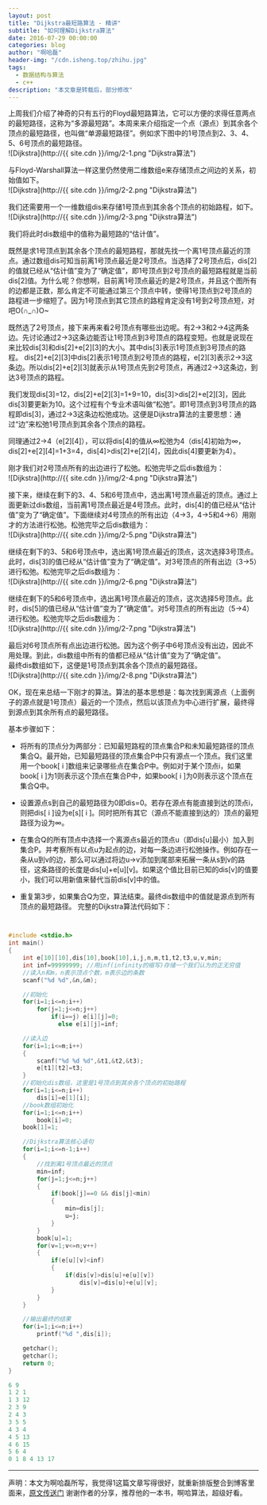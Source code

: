 ```yaml
---
layout: post
title: "Dijkstra最短路算法 - 精讲"
subtitle: "如何理解Dijkstra算法"
date: 2016-07-29 00:00:00
categories: blog
author: "啊哈磊"
header-img: "/cdn.isheng.top/zhihu.jpg"
tags:
  - 数据结构与算法
  - c++
description: "本文章是转载后，部分修改"
---
```

上周我们介绍了神奇的只有五行的Floyd最短路算法，它可以方便的求得任意两点的最短路径，这称为“多源最短路”。本周来来介绍指定一个点（源点）到其余各个顶点的最短路径，也叫做“单源最短路径”。例如求下图中的1号顶点到2、3、4、5、6号顶点的最短路径。  
![Dijkstra](http://{{ site.cdn }}/img/2-1.png "Dijkstra算法")  

与Floyd-Warshall算法一样这里仍然使用二维数组e来存储顶点之间边的关系，初始值如下。  
![Dijkstra](http://{{ site.cdn }}/img/2-2.png "Dijkstra算法")  

我们还需要用一个一维数组dis来存储1号顶点到其余各个顶点的初始路程，如下。  
![Dijkstra](http://{{ site.cdn }}/img/2-3.png "Dijkstra算法")  

我们将此时dis数组中的值称为最短路的“估计值”。  

既然是求1号顶点到其余各个顶点的最短路程，那就先找一个离1号顶点最近的顶点。通过数组dis可知当前离1号顶点最近是2号顶点。当选择了2号顶点后，dis[2]的值就已经从“估计值”变为了“确定值”，即1号顶点到2号顶点的最短路程就是当前dis[2]值。为什么呢？你想啊，目前离1号顶点最近的是2号顶点，并且这个图所有的边都是正数，那么肯定不可能通过第三个顶点中转，使得1号顶点到2号顶点的路程进一步缩短了。因为1号顶点到其它顶点的路程肯定没有1号到2号顶点短，对吧O(∩_∩)O~  

既然选了2号顶点，接下来再来看2号顶点有哪些出边呢。有2->3和2->4这两条边。先讨论通过2->3这条边能否让1号顶点到3号顶点的路程变短。也就是说现在来比较dis[3]和dis[2]+e[2][3]的大小。其中dis[3]表示1号顶点到3号顶点的路程。 dis[2]+e[2][3]中dis[2]表示1号顶点到2号顶点的路程，e[2][3]表示2->3这条边。所以dis[2]+e[2][3]就表示从1号顶点先到2号顶点，再通过2->3这条边，到达3号顶点的路程。    

我们发现dis[3]=12，dis[2]+e[2][3]=1+9=10，dis[3]>dis[2]+e[2][3]，因此dis[3]要更新为10。这个过程有个专业术语叫做“松弛”。即1号顶点到3号顶点的路程即dis[3]，通过2->3这条边松弛成功。这便是Dijkstra算法的主要思想：通过“边”来松弛1号顶点到其余各个顶点的路程。  

同理通过2->4（e[2][4]），可以将dis[4]的值从∞松弛为4（dis[4]初始为∞，dis[2]+e[2][4]=1+3=4，dis[4]>dis[2]+e[2][4]，因此dis[4]要更新为4）。  

刚才我们对2号顶点所有的出边进行了松弛。松弛完毕之后dis数组为：  
![Dijkstra](http://{{ site.cdn }}/img/2-4.png "Dijkstra算法")  

接下来，继续在剩下的3、4、5和6号顶点中，选出离1号顶点最近的顶点。通过上面更新过dis数组，当前离1号顶点最近是4号顶点。此时，dis[4]的值已经从“估计值”变为了“确定值”。下面继续对4号顶点的所有出边（4->3，4->5和4->6）用刚才的方法进行松弛。松弛完毕之后dis数组为：  
![Dijkstra](http://{{ site.cdn }}/img/2-5.png "Dijkstra算法")  

继续在剩下的3、5和6号顶点中，选出离1号顶点最近的顶点，这次选择3号顶点。此时，dis[3]的值已经从“估计值”变为了“确定值”。对3号顶点的所有出边（3->5）进行松弛。松弛完毕之后dis数组为：  
![Dijkstra](http://{{ site.cdn }}/img/2-6.png "Dijkstra算法")  

继续在剩下的5和6号顶点中，选出离1号顶点最近的顶点，这次选择5号顶点。此时，dis[5]的值已经从“估计值”变为了“确定值”。对5号顶点的所有出边（5->4）进行松弛。松弛完毕之后dis数组为：  
![Dijkstra](http://{{ site.cdn }}/img/2-7.png "Dijkstra算法")  

最后对6号顶点所有点出边进行松弛。因为这个例子中6号顶点没有出边，因此不用处理。到此，dis数组中所有的值都已经从“估计值”变为了“确定值”。  
最终dis数组如下，这便是1号顶点到其余各个顶点的最短路径。  
![Dijkstra](http://{{ site.cdn }}/img/2-8.png "Dijkstra算法")  

OK，现在来总结一下刚才的算法。算法的基本思想是：每次找到离源点（上面例子的源点就是1号顶点）最近的一个顶点，然后以该顶点为中心进行扩展，最终得到源点到其余所有点的最短路径。  

基本步骤如下：  

* 将所有的顶点分为两部分：已知最短路程的顶点集合P和未知最短路径的顶点集合Q。最开始，已知最短路径的顶点集合P中只有源点一个顶点。我们这里用一个book[ i ]数组来记录哪些点在集合P中。例如对于某个顶点i，如果book[ i ]为1则表示这个顶点在集合P中，如果book[ i ]为0则表示这个顶点在集合Q中。  

* 设置源点s到自己的最短路径为0即dis=0。若存在源点有能直接到达的顶点i，则把dis[ i ]设为e[s][ i ]。同时把所有其它（源点不能直接到达的）顶点的最短路径为设为∞。  

* 在集合Q的所有顶点中选择一个离源点s最近的顶点u（即dis[u]最小）加入到集合P。并考察所有以点u为起点的边，对每一条边进行松弛操作。例如存在一条从u到v的边，那么可以通过将边u->v添加到尾部来拓展一条从s到v的路径，这条路径的长度是dis[u]+e[u][v]。如果这个值比目前已知的dis[v]的值要小，我们可以用新值来替代当前dis[v]中的值。  

* 重复第3步，如果集合Q为空，算法结束。最终dis数组中的值就是源点到所有顶点的最短路径。
完整的Dijkstra算法代码如下：  

```c++


#include <stdio.h>
int main()
{
    int e[10][10],dis[10],book[10],i,j,n,m,t1,t2,t3,u,v,min;
    int inf=99999999; //用inf(infinity的缩写)存储一个我们认为的正无穷值
    //读入n和m，n表示顶点个数，m表示边的条数
    scanf("%d %d",&n,&m);

    //初始化
    for(i=1;i<=n;i++)
        for(j=1;j<=n;j++)
            if(i==j) e[i][j]=0;
              else e[i][j]=inf;

    //读入边
    for(i=1;i<=m;i++)
    {
        scanf("%d %d %d",&t1,&t2,&t3);
        e[t1][t2]=t3;
    }
    //初始化dis数组，这里是1号顶点到其余各个顶点的初始路程
    for(i=1;i<=n;i++)
        dis[i]=e[1][i];
    //book数组初始化
    for(i=1;i<=n;i++)
        book[i]=0;
    book[1]=1;

    //Dijkstra算法核心语句
    for(i=1;i<=n-1;i++)
    {
        //找到离1号顶点最近的顶点
        min=inf;
        for(j=1;j<=n;j++)
        {
            if(book[j]==0 && dis[j]<min)
            {
                min=dis[j];
                u=j;
            }
        }
        book[u]=1;
        for(v=1;v<=n;v++)
        {
            if(e[u][v]<inf)
            {
                if(dis[v]>dis[u]+e[u][v])
                    dis[v]=dis[u]+e[u][v];
            }
        }
    }

    //输出最终的结果
    for(i=1;i<=n;i++)
        printf("%d ",dis[i]);

    getchar();
    getchar();
    return 0;
}
```

```c++
6 9
1 2 1
1 3 12
2 3 9
2 4 3
3 5 5
4 3 4
4 5 13
4 6 15
5 6 4
0 1 8 4 13 17
```

---
声明：本文为啊哈磊所写，我觉得1这篇文章写得很好，就重新排版整合到博客里面来，[原文传送门](http://www.cnblogs.com/ahalei/p/3622328.html "作者：啊哈磊")  谢谢作者的分享，推荐他的一本书，啊哈算法，超级好看。
